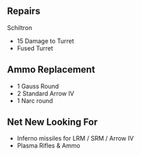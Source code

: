 ## Repairs

Schiltron

- 15 Damage to Turret
- Fused Turret

## Ammo Replacement

- 1 Gauss Round
- 2 Standard Arrow IV
- 1 Narc round

## Net New Looking For

- Inferno missiles for LRM / SRM / Arrow IV
- Plasma Rifles & Ammo
